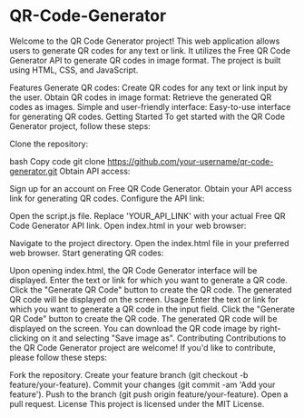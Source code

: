 # QR-Code-Generator

Welcome to the QR Code Generator project! This web application allows users to generate QR codes for any text or link. It utilizes the Free QR Code Generator API to generate QR codes in image format. The project is built using HTML, CSS, and JavaScript.

Features
Generate QR codes: Create QR codes for any text or link input by the user.
Obtain QR codes in image format: Retrieve the generated QR codes as images.
Simple and user-friendly interface: Easy-to-use interface for generating QR codes.
Getting Started
To get started with the QR Code Generator project, follow these steps:

Clone the repository:

bash
Copy code
git clone https://github.com/your-username/qr-code-generator.git
Obtain API access:

Sign up for an account on Free QR Code Generator.
Obtain your API access link for generating QR codes.
Configure the API link:

Open the script.js file.
Replace 'YOUR_API_LINK' with your actual Free QR Code Generator API link.
Open index.html in your web browser:

Navigate to the project directory.
Open the index.html file in your preferred web browser.
Start generating QR codes:

Upon opening index.html, the QR Code Generator interface will be displayed.
Enter the text or link for which you want to generate a QR code.
Click the "Generate QR Code" button to create the QR code.
The generated QR code will be displayed on the screen.
Usage
Enter the text or link for which you want to generate a QR code in the input field.
Click the "Generate QR Code" button to create the QR code.
The generated QR code will be displayed on the screen.
You can download the QR code image by right-clicking on it and selecting "Save image as".
Contributing
Contributions to the QR Code Generator project are welcome! If you'd like to contribute, please follow these steps:

Fork the repository.
Create your feature branch (git checkout -b feature/your-feature).
Commit your changes (git commit -am 'Add your feature').
Push to the branch (git push origin feature/your-feature).
Open a pull request.
License
This project is licensed under the MIT License.
